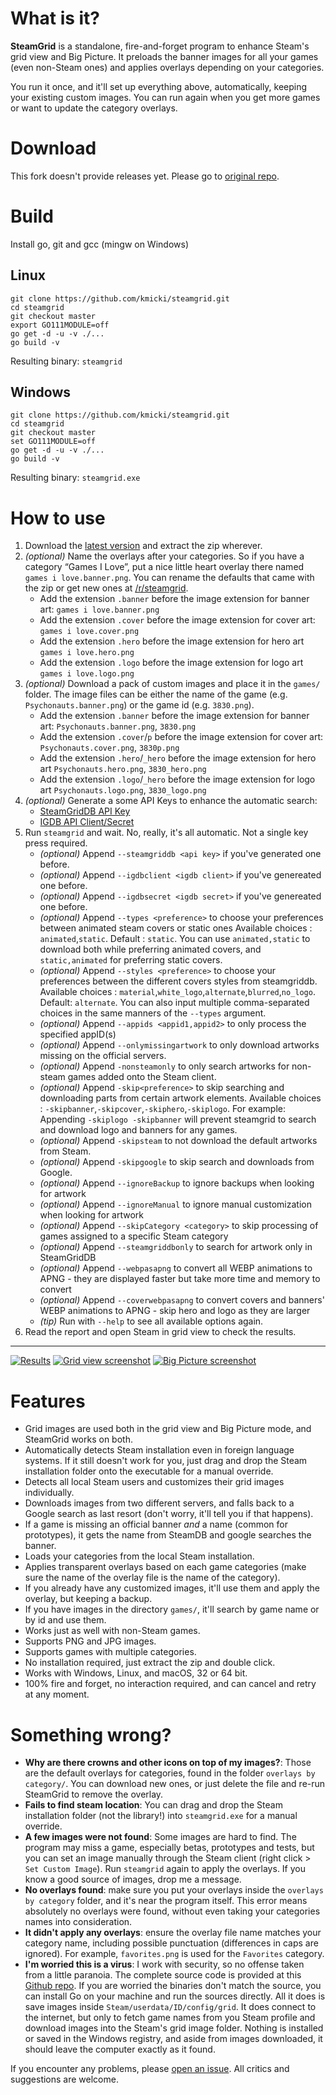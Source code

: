 # What is it? #

**SteamGrid** is a standalone, fire-and-forget program to enhance Steam's grid view and Big Picture. It preloads the banner images for all your games (even non-Steam ones) and applies overlays depending on your categories.

You run it once, and it'll set up everything above, automatically, keeping your existing custom images. You can run
again when you get more games or want to update the category overlays.

# Download #

This fork doesn't provide releases yet. Please go to [original repo](https://github.com/boppreh/steamgrid).

# Build #

Install go, git and gcc (mingw on Windows)

## Linux

    git clone https://github.com/kmicki/steamgrid.git
    cd steamgrid
    git checkout master
    export GO111MODULE=off
    go get -d -u -v ./...
    go build -v
    
Resulting binary: `steamgrid`

## Windows

    git clone https://github.com/kmicki/steamgrid.git
    cd steamgrid
    git checkout master
    set GO111MODULE=off
    go get -d -u -v ./...
    go build -v
    
Resulting binary: `steamgrid.exe`
    
# How to use #

1. Download the [latest version](https://github.com/boppreh/steamgrid/releases/latest) and extract the zip wherever.
2. *(optional)* Name the overlays after your categories. So if you have a category “Games I Love”, put a nice little heart overlay there named `games i love.banner.png`. You can rename the defaults that came with the zip or get new ones at [/r/steamgrid](http://www.reddit.com/r/steamgrid/wiki/overlays).
    * Add the extension `.banner` before the image extension for banner art: `games i love.banner.png`
    * Add the extension `.cover` before the image extension for cover art: `games i love.cover.png`
    * Add the extension `.hero` before the image extension for hero art `games i love.hero.png`
    * Add the extension `.logo` before the image extension for logo art `games i love.logo.png`
3. *(optional)* Download a pack of custom images and place it in the `games/` folder. The image files can be either the name of the game (e.g. `Psychonauts.banner.png`) or the game id (e.g. `3830.png`).
    * Add the extension `.banner` before the image extension for banner art: `Psychonauts.banner.png`, `3830.png`
    * Add the extension `.cover`/`p` before the image extension for cover art: `Psychonauts.cover.png`, `3830p.png`
    * Add the extension `.hero`/`_hero` before the image extension for hero art `Psychonauts.hero.png`, `3830_hero.png`
    * Add the extension `.logo`/`_hero` before the image extension for logo art `Psychonauts.logo.png`, `3830_logo.png`
4. *(optional)* Generate a some API Keys to enhance the automatic search:
    * [SteamGridDB API Key](https://www.steamgriddb.com/profile/preferences)
    * [IGDB API Client/Secret](https://api-docs.igdb.com/#about)
5. Run `steamgrid` and wait. No, really, it's all automatic. Not a single key press required.
    * *(optional)* Append `--steamgriddb <api key>` if you've generated one before.
    * *(optional)* Append `--igdbclient <igdb client>` if you've genereated one before.
    * *(optional)* Append `--igdbsecret <igdb secret>` if you've genereated one before.
    * *(optional)* Append `--types <preference>` to choose your preferences between animated steam covers or static ones Available choices : `animated`,`static`. Default : `static`. You can use `animated,static` to download both while preferring animated covers, and `static,animated` for preferring static covers.
    * *(optional)* Append `--styles <preference>` to choose your preferences between the different covers styles from steamgriddb. Available choices : `material`,`white_logo`,`alternate`,`blurred`,`no_logo`. Default: `alternate`. You can also input multiple comma-separated choices in the same manners of the `--types` argument.
    * *(optional)* Append `--appids <appid1,appid2>` to only process the specified appID(s)
    * *(optional)* Append `--onlymissingartwork` to only download artworks missing on the official servers.
    * *(optional)* Append `-nonsteamonly` to only search artworks for non-steam games added onto the Steam client.
    * *(optional)* Append `-skip<preference>` to skip searching and downloading parts from certain artwork elements. Available choices : `-skipbanner`,`-skipcover`,`-skiphero`,`-skiplogo`. For example: Appending `-skiplogo -skipbanner` will prevent steamgrid to search and download logo and banners for any games.
    * *(optional)* Append `-skipsteam` to not download the default artworks from Steam.
    * *(optional)* Append `-skipgoogle` to skip search and downloads from Google.
    * *(optional)* Append `--ignoreBackup` to ignore backups when looking for artwork
    * *(optional)* Append `--ignoreManual` to ignore manual customization when looking for artwork
    * *(optional)* Append `--skipCategory <category>` to skip processing of games assigned to a specific Steam category
    * *(optional)* Append `--steamgriddbonly` to search for artwork only in SteamGridDB
    * *(optional)* Append `--webpasapng` to convert all WEBP animations to APNG - they are displayed faster but take more time and memory to convert
    * *(optional)* Append `--coverwebpasapng` to convert covers and banners' WEBP animations to APNG - skip hero and logo as they are larger
    * *(tip)* Run with `--help` to see all available options again.
6. Read the report and open Steam in grid view to check the results.

---

[![Results](https://i.imgur.com/HiBCe7p.png)](https://i.imgur.com/HiBCe7p.png)
[![Grid view screenshot](http://i.imgur.com/abnqZ6C.png)](http://i.imgur.com/abnqZ6C.png)
[![Big Picture screenshot](http://i.imgur.com/gv7xDda.png)](http://i.imgur.com/gv7xDda.png)

# Features #

- Grid images are used both in the grid view and Big Picture mode, and SteamGrid works on both.
- Automatically detects Steam installation even in foreign language systems. If
  it still doesn't work for you, just drag and drop the Steam installation folder
  onto the executable for a manual override.
- Detects all local Steam users and customizes their grid images individually.
- Downloads images from two different servers, and falls back to a Google
  search as last resort (don't worry, it'll tell you if that happens).
- If a game is missing an official banner *and* a name (common for prototypes), it gets the name
  from SteamDB and google searches the banner.
- Loads your categories from the local Steam installation.
- Applies transparent overlays based on each game categories (make sure the name
  of the overlay file is the name of the category).
- If you already have any customized images, it'll use them and apply the
  overlay, but keeping a backup.
- If you have images in the directory `games/`, it'll search by game name or by id and use them.
- Works just as well with non-Steam games.
- Supports PNG and JPG images.
- Supports games with multiple categories.
- No installation required, just extract the zip and double click.
- Works with Windows, Linux, and macOS, 32 or 64 bit.
- 100% fire and forget, no interaction required, and can cancel and retry at any moment.

# Something wrong? #

- **Why are there crowns and other icons on top of my images?**: Those are the default overlays for categories, found in the folder `overlays by category/`. You can download new ones, or just delete the file and re-run SteamGrid to remove the overlay.
- **Fails to find steam location**: You can drag and drop the Steam installation folder (not the library!) into `steamgrid.exe` for a manual override.
- **A few images were not found**: Some images are hard to find. The program may miss a game, especially betas, prototypes and tests, but you can set an image manually through the Steam client (right click > `Set Custom Image`). Run `steamgrid` again to apply the overlays. If you know a good source of images, drop me a message.
- **No overlays found**: make sure you put your overlays inside the `overlays by category` folder, and it's near the program itself. This error means absolutely no overlays were found, without even taking your categories names into consideration.
- **It didn't apply any overlays**: ensure the overlay file name matches your category name, including possible punctuation (differences in caps are ignored). For example, `favorites.png` is used for the `Favorites` category.
- **I'm worried this is a virus**: I work with security, so no offense taken from a little paranoia. The complete source code is provided at this [Github repo](https://github.com/boppreh/steamgrid). If you are worried the binaries don't match the source, you can install Go on your machine and run the sources directly. All it does is save images inside `Steam/userdata/ID/config/grid`. It does connect to the internet, but only to fetch game names from you Steam profile and download images into the Steam's grid image folder. Nothing is installed or saved in the Windows registry, and aside from images downloaded, it should leave the computer exactly as it found.

If you encounter any problems, please [open an issue](https://github.com/kmicki/steamgrid/issues/new). All critics and suggestions are welcome.
